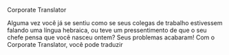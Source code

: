 Corporate Translator

Alguma vez você já se sentiu como se seus colegas de trabalho estivessem falando uma língua hebraica, ou teve um pressentimento de que o seu chefe pensa que você nasceu ontem? Seus problemas acabaram! Com o Corporate Translator, você pode traduzir 